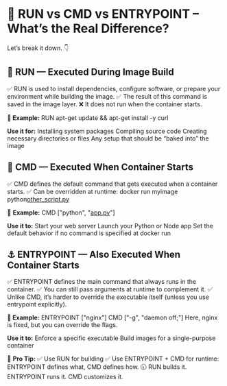 # 🐳 RUN vs CMD vs ENTRYPOINT – What’s the Real Difference?

Let’s break it down. 👇

## 🔨 RUN — Executed During Image Build

✅ RUN is used to install dependencies, configure software, or prepare your environment while building the image.
✅ The result of this command is saved in the image layer.
❌ It does not run when the container starts.

**🔧 Example:**
RUN apt-get update && apt-get install -y curl

**Use it for:**
Installing system packages
Compiling source code
Creating necessary directories or files
Any setup that should be “baked into” the image

## 🚀 CMD — Executed When Container Starts

✅ CMD defines the default command that gets executed when a container starts.
✅ Can be overridden at runtime:
docker run myimage python[other_script.py](http://other_script.py/)

🎯 **Example:**
CMD ["python", "[app.py](http://app.py/)"]

**Use it to:**
Start your web server
Launch your Python or Node app
Set the default behavior if no command is specified at docker run

## ⚓ ENTRYPOINT — Also Executed When Container Starts

✅ ENTRYPOINT defines the main command that always runs in the container.
✅ You can still pass arguments at runtime to complement it.
✅ Unlike CMD, it’s harder to override the executable itself (unless you use entrypoint explicitly).

**🎯 Example:**
ENTRYPOINT ["nginx"]
CMD ["-g", "daemon off;"]
Here, nginx is fixed, but you can override the flags.

**Use it to:**
Enforce a specific executable
Build images for a single-purpose container

🧠 **Pro Tip:**
✅ Use RUN for building
✅ Use ENTRYPOINT + CMD for runtime: ENTRYPOINT defines what, CMD defines how.
🕤 RUN builds it. ENTRYPOINT runs it. CMD customizes it.

